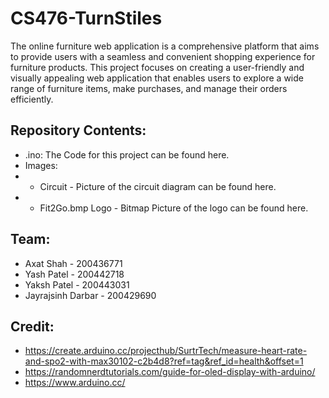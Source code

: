 # CS476-TurnStiles
The online furniture web application is a comprehensive platform that aims to provide users with a seamless and convenient shopping experience for furniture products. This project focuses on creating a user-friendly and visually appealing web application that enables users to explore a wide range of furniture items, make purchases, and manage their orders efficiently.

## Repository Contents:
* .ino: The Code for this project can be found here.  
* Images: 
* * Circuit - Picture of the circuit diagram can be found here.
* * Fit2Go.bmp Logo - Bitmap Picture of the logo can be found here.

## Team:

* Axat Shah - 200436771
* Yash Patel - 200442718
* Yaksh Patel - 200443031
* Jayrajsinh Darbar -  200429690

## Credit: 

* https://create.arduino.cc/projecthub/SurtrTech/measure-heart-rate-and-spo2-with-max30102-c2b4d8?ref=tag&ref_id=health&offset=1
* https://randomnerdtutorials.com/guide-for-oled-display-with-arduino/
* https://www.arduino.cc/
